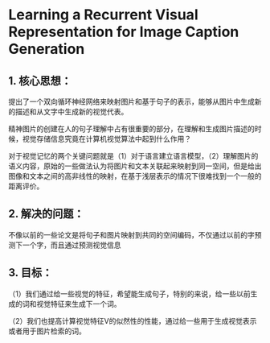 # Learning a Recurrent Visual Representation for Image Caption Generation
## 1. 核心思想：
提出了一个双向循环神经网络来映射图片和基于句子的表示，能够从图片中生成新的描述和从文字中生成新的视觉代表。
精神图片的创建在人的句子理解中占有很重要的部分，在理解和生成图片描述的时候，视觉存储信息究竟在计算机视觉算法中起到什么作用？
对于视觉记忆的两个关键问题就是（1）对于语言建立语言模型，（2）理解图片的语义内容，原始的一些做法认为将图片和文本关联起来映射到同一空间，但是给出图像和文本之间的高非线性的映射，在基于浅层表示的情况下很难找到一个一般的距离评价。
## 2. 解决的问题：
不像以前的一些论文是将句子和图片映射到共同的空间编码，不仅通过以前的字预测下一个字，而且通过预测视觉信息
## 3. 目标：
（1）我们通过给一些视觉的特征，希望能生成句子，特别的来说，给一些以前生成的词和视觉特征来生成下一个词。
（2）我们也提高计算视觉特征V的似然性的性能，通过给一些用于生成视觉表示或者用于图片检索的词。